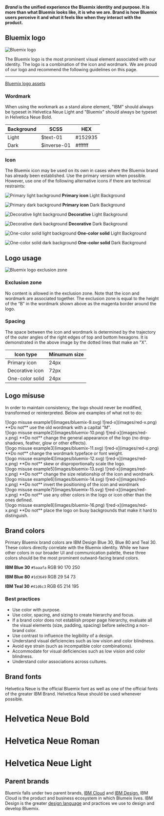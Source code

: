 **_Brand_ is the unified experience the Bluemix identity and purpose. It is more than what Bluemix looks like, it is who we are. Brand is how Bluemix users perceive it and what it feels like when they interact with the product.**

## Bluemix logo
![Bluemix logo](images/bluemix-1.0.svg) 

The Bluemix logo is the most prominent visual element associated with our identity. The logo is a combination of the icon and wordmark. We are proud of our logo and recommend the following guidelines on this page.

***
[Bluemix logo assets](https://github.ibm.com/Bluemix/design-kit/blob/master/Bluemix_Logo-Assets.zip?raw=true)

### Wordmark
When using the workmark as a stand alone element, "IBM" should always be typeset in Helvetica Neue Light and "Bluemix" should always be typeset in Helvetica Neue Bold.

| Background | SCSS        | HEX      |
|------------|----------   |----------|
| Light      | $text-01    | #152935  |
| Dark       | $inverse-01 | #ffffff  |


### Icon
The Bluemix icon may be used on its own in cases where the Bluemix brand has already been established. Use the primary version when possible. However, use one of the following alternative icons if there are technical restraints:

<div data-insert-component="ImageGrid" data-dark-bg="2">

  ![Primary light background](images/bluemix-2.svg)
  **Primary icon**
  Light Background

  ![Primary dark background](images/bluemix-3.svg)
  **Primary icon**
  Dark Background
</div>

<div data-insert-component="ImageGrid" data-dark-bg="2,4">

  ![Decorative light background](images/bluemix-4.svg) 
  **Decorative** 
  Light Background

  ![Decorative dark background](images/bluemix-5.svg)
  **Decorative** 
  Dark Background

  ![One-color solid light background](images/bluemix-6.svg)
  **One-color solid** 
  Light Background

  ![One-color solid dark background](images/bluemix-7.svg)
  **One-color solid** 
  Dark Background
</div>

## Logo usage

![Bluemix logo exclusion zone](images/bluemix-8.svg)
### Exclusion zone
No content is allowed in the exclusion zone. Note that the icon and wordmark are associated together. The exclusion zone is equal to the height of the “B” in the wordmark shown above as the magenta border around the logo.

### Spacing 
The space between the icon and wordmark is determined by the trajectory of the outer angles of the right edges of top and bottom hexagons. It is demonstrated in the above image by the dotted lines that make an "X".

| Icon type      | Minumum size     
|------------    |----------   
| Primary icon   | 24px   
| Decorative icon| 72px
| One-color solid| 24px

## Logo misuse

In order to maintain consistency, the logo should never be modified, transformed or reinterpreted. Below are examples of what not to do:

<div class="image-grid donts">
  <div>
    ![logo misuse example1](images/bluemix-9.svg)
    ![red-x](images/red-x.png) **Do not** use the old wordmark with a capital "M".
  </div>
  <div>
    ![logo misuse example2](images/bluemix-10.png)
    ![red-x](images/red-x.png) **Do not** change the general appearance of the logo (no drop-shadows, feather, glow or other effects).
  </div>
  <div>
    ![logo misuse example3](images/bluemix-11.svg)
    ![red-x](images/red-x.png) **Do not** change the wordmark typeface or font weight.
  </div>
  <div>
    ![logo misuse example4](images/bluemix-12.svg)
    ![red-x](images/red-x.png) **Do not** skew or disproportionally scale the logo.
  </div>
  <div>
    ![logo misuse example5](images/bluemix-13.svg)
    ![red-x](images/red-x.png) **Do not** change the size relationship of the icon and wordmark.
  </div>
  <div>
    ![logo misuse example6](images/bluemix-14.svg)
    ![red-x](images/red-x.png) **Do not** invert the positioning of the icon and wordmark
  </div>
  <div>
    ![logo misuse example7](images/bluemix-15.svg)
    ![red-x](images/red-x.png) **Do not** use any other colors in the logo or icon other than the ones defined.
  </div>
  <div>
    ![logo misuse example8](images/bluemix-16.png)
    ![red-x](images/red-x.png) **Do not** place the logo on busy backgrounds that make it hard to distinguish.
  </div>
</div>

## Brand colors
Primary Bluemix brand colors are IBM Design Blue 30, Blue 80 and Teal 30. These colors directly correlate with the Bluemix identity. While we have other colors in our broader UI and communication palette, these three colors should be the most prominent outward-facing brand colors.

**IBM Blue 30**
`#5aaafa`
RGB 90 170 250


**IBM Blue 80**
`#1d3649`
RGB 29 54 73


**IBM Teal 30**
`#41d6c3`
RGB 65 214 195


### Best practices
* Use color with purpose.
* Use color, spacing, and sizing to create hierarchy and focus.
* If a brand color does not establish proper page hierarchy, evaluate all the visual elements (size, padding, spacing) before selecting a non-brand color.
* Use contrast to influence the legibility of a design.
* Understand visual deficiencies such as low vision and color blindness.
* Avoid eye strain (such as incompatible color combinations).
* Accommodate for visual deficiencies such as low vision and color blindness.
* Understand color associations across cultures.


## Brand fonts
Helvetica Neue is the official Bluemix font as well as one of the official fonts of the greater IBM Brand. Helvetica Neue should be used whenever possible.

# **Helvetica Neue Bold**
# Helvetica Neue Roman
# Helvetica Neue Light

## Parent brands
Bluemix falls under two parent brands, [IBM Cloud](http://www.ibm.com/cloud-computing/) and [IBM Design.](https://www.ibm.com/design/) IBM Cloud is the product and business ecosystem in which Blumeix lives. IBM Design is the greater [design language](https://www.ibm.com/design/language/) and practices we use to design and develop Bluemix.